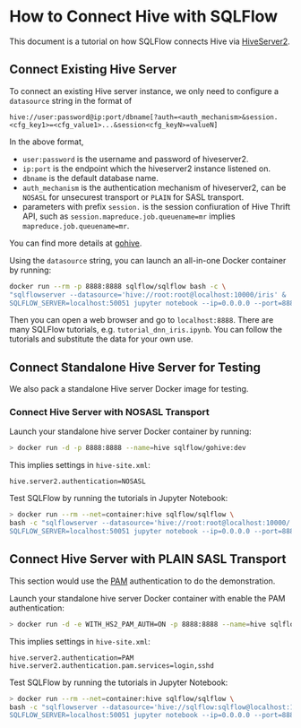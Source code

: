 # How to Connect Hive with SQLFlow

This document is a tutorial on how SQLFlow connects Hive via [HiveServer2](https://cwiki.apache.org/confluence/display/Hive/HiveServer2+Overview).

## Connect Existing Hive Server

To connect an existing Hive server instance, we only need to configure a `datasource` string in the format of

``` text
hive://user:password@ip:port/dbname[?auth=<auth_mechanism>&session.<cfg_key1>=<cfg_value1>...&session<cfg_keyN>=valueN]
```

In the above format,

- `user:password` is the username and password of hiveserver2.
- `ip:port` is the endpoint which the hiveserver2 instance listened on.
- `dbname` is the default database name.
- `auth_mechanism` is the authentication mechanism of hiveserver2, can be `NOSASL` for unsecurest transport or `PLAIN` for SASL transport.
- parameters with prefix `session.` is the session confiuration of Hive Thrift API, such as `session.mapreduce.job.queuename=mr` implies `mapreduce.job.queuename=mr`.

You can find more details at [gohive](https://github.com/sql-machine-learning/gohive).

Using the `datasource` string, you can launch an all-in-one Docker container by running:

``` bash
docker run --rm -p 8888:8888 sqlflow/sqlflow bash -c \
"sqlflowserver --datasource='hive://root:root@localhost:10000/iris' &
SQLFLOW_SERVER=localhost:50051 jupyter notebook --ip=0.0.0.0 --port=8888 --allow-root --NotebookApp.token=''"
```

Then you can open a web browser and go to `localhost:8888`. There are many SQLFlow tutorials, e.g. `tutorial_dnn_iris.ipynb`. You can follow the tutorials and substitute the data for your own use.

## Connect Standalone Hive Server for Testing

We also pack a standalone Hive server Docker image for testing.

### Connect Hive Server with NOSASL Transport

Launch your standalone hive server Docker container by running:

``` bash
> docker run -d -p 8888:8888 --name=hive sqlflow/gohive:dev
```

This implies settings in `hive-site.xml`:

``` text
hive.server2.authentication=NOSASL
```

Test SQLFlow by running the tutorials in Jupyter Notebook:

``` bash
> docker run --rm --net=container:hive sqlflow/sqlflow \
bash -c "sqlflowserver --datasource='hive://root:root@localhost:10000/' &
SQLFLOW_SERVER=localhost:50051 jupyter notebook --ip=0.0.0.0 --port=8888 --allow-root --NotebookApp.token=''"
```

## Connect Hive Server with PLAIN SASL Transport

This section would use the [PAM](https://cwiki.apache.org/confluence/display/Hive/Setting+Up+HiveServer2#SettingUpHiveServer2-PluggableAuthenticationModules(PAM)) authentication to do the demonstration.

Launch your standalone hive server Docker container with enable the PAM authentication:

``` bash
> docker run -d -e WITH_HS2_PAM_AUTH=ON -p 8888:8888 --name=hive sqlflow/gohive:dev
```

This implies settings in `hive-site.xml`:

``` text
hive.server2.authentication=PAM
hive.server2.authentication.pam.services=login,sshd
```

Test SQLFlow by running the tutorials in Jupyter Notebook:

``` bash
> docker run --rm --net=container:hive sqlflow/sqlflow \
bash -c "sqlflowserver --datasource='hive://sqlflow:sqlflow@localhost:10000/?auth=PLAIN' &
SQLFLOW_SERVER=localhost:50051 jupyter notebook --ip=0.0.0.0 --port=8888 --allow-root --NotebookApp.token=''"
```
